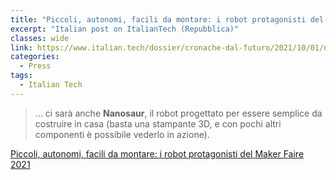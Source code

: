 ```yaml
---
title: "Piccoli, autonomi, facili da montare: i robot protagonisti del Maker Faire 2021"
excerpt: "Italian post on ItalianTech (Repubblica)"
classes: wide
link: https://www.italian.tech/dossier/cronache-dal-futuro/2021/10/01/news/robotics_maker_faire_2021_roma-319694938/
categories:
  - Press
tags:
  - Italian Tech
---
```


> ... ci sarà anche **Nanosaur**, il robot progettato per essere semplice da costruire in casa (basta una stampante 3D, e con pochi altri componenti è possibile vederlo in azione).

[Piccoli, autonomi, facili da montare: i robot protagonisti del Maker Faire 2021](https://www.italian.tech/dossier/cronache-dal-futuro/2021/10/01/news/robotics_maker_faire_2021_roma-319694938/)
